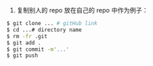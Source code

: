 1. 复制别人的 repo 放在自己的 repo 中作为例子：
```bash
$ git clone ... # gitHub link
$ cd ...# directory name
$ rm -fr .git
$ git add .
$ git commit -m'...'
$ git push
```